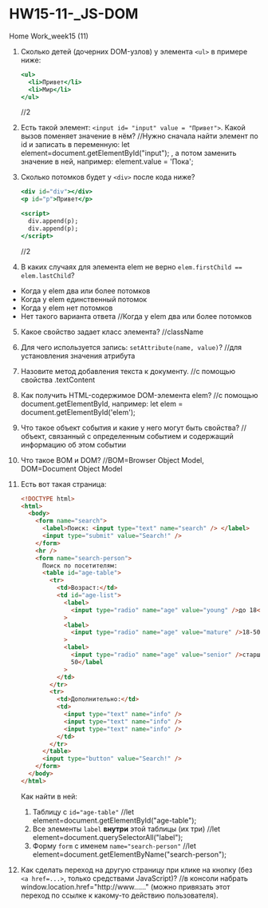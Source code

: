 # HW15-11-\_JS-DOM

Home Work_week15 (11)

1. Сколько детей (дочерних DOM-узлов) у элемента `<ul>` в примере ниже:

   ```jsx
   <ul>
     <li>Привет</li>
     <li>Мир</li>
   </ul>
   ```

   //2

2. Есть такой элемент: `<input id= "input" value = "Привет">`. Какой вызов поменяет значение в нём?
   //Нужно сначала найти элемент по id и записать в переменную: let element=document.getElementById("input"); , а потом заменить значение в ней, например: element.value = 'Пока';
3. Сколько потомков будет у `<div>` после кода ниже?

   ```jsx
   <div id="div"></div>
   <p id="p">Привет</p>

   <script>
     div.append(p);
     div.append(p);
   </script>
   ```

   //2

4. В каких случаях для элемента elem не верно `elem.firstChild == elem.lastChild`?

- Когда у elem два или более потомков
- Когда у elem единственный потомок
- Когда у elem нет потомков
- Нет такого варианта ответа
  //Когда у elem два или более потомков

5. Какое свойство задает класс элемента?
   //className
6. Для чего используется запись: `setAttribute(name, value)`?
   //для установления значения атрибута
7. Назовите метод добавления текста к документу.
   //с помощью свойства .textContent
8. Как получить HTML-содержимое DOM-элемента elem?
   //с помощью document.getElementById, например: let elem = document.getElementById('elem');
9. Что такое объект события и какие у него могут быть свойства?
   //объект, связанный с определенным событием и содержащий информацию об этом событии
10. Что такое BOM и DOM?
    //BOM=Browser Object Model, DOM=Document Object Model
11. Есть вот такая страница:

    ```html
    <!DOCTYPE html>
    <html>
      <body>
        <form name="search">
          <label>Поиск: <input type="text" name="search" /> </label>
          <input type="submit" value="Search!" />
        </form>
        <hr />
        <form name="search-person">
          Поиск по посетителям:
          <table id="age-table">
            <tr>
              <td>Возраст:</td>
              <td id="age-list">
                <label>
                  <input type="radio" name="age" value="young" />до 18</label
                >
                <label>
                  <input type="radio" name="age" value="mature" />18-50</label
                >
                <label>
                  <input type="radio" name="age" value="senior" />старше
                  50</label
                >
              </td>
            </tr>
            <tr>
              <td>Дополнительно:</td>
              <td>
                <input type="text" name="info" />
                <input type="text" name="info" />
                <input type="text" name="info" />
              </td>
            </tr>
          </table>
          <input type="button" value="Search!" />
        </form>
      </body>
    </html>
    ```

    Как найти в ней:

    1. Таблицу с `id="age-table"` //let element=document.getElementById("age-table");
    2. Все элементы `label` **внутри** этой таблицы (их три) //let element=document.querySelectorAll("label");
    3. Форму `form` с именем `name="search-person"` //let element=document.getElementByName("search-person");

12. Как сделать переход на другую страницу при клике на кнопку (без `<a href=...>`, только средствами JavaScript)?
    //в консоли набрать window.location.href="http://www......" (можно привязать этот переход по ссылке к какому-то действию пользователя).
